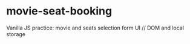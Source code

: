 # movie-seat-booking
Vanilla JS practice: movie and seats selection form UI // DOM and local storage
